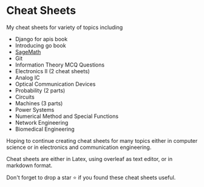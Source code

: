 # Cheat Sheets

My cheat sheets for variety of topics including

* Django for apis book
* Introducing go book
* [SageMath](https://github.com/taham8875/sagemath-tutorial)
* Git
* Information Theory MCQ Questions
* Electronics II (2 cheat sheets)
* Analog IC 
* Optical Communication Devices
* Probability (2 parts)
* Circuits
* Machines (3 parts)
* Power Systems
* Numerical Method and Special Functions
* Network Engineering
* Biomedical Engineering


Hoping to continue creating cheat sheets for many topics either in computer science or in electronics and communication engineering.

Cheat sheets are either in Latex, using overleaf as text editor, or in markdown format.

Don't forget to drop a star ⭐ if you found these cheat sheets useful.
